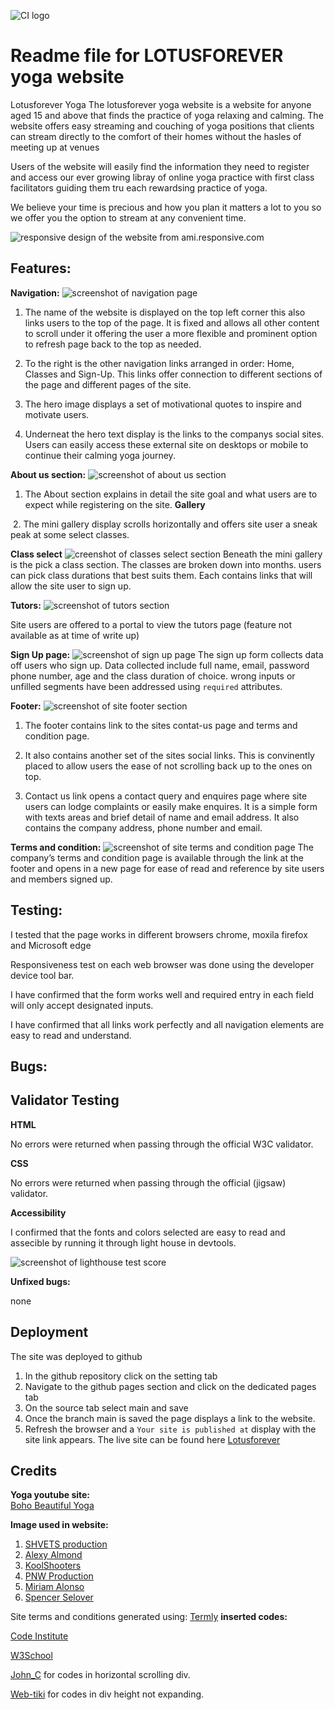 ![CI logo](https://codeinstitute.s3.amazonaws.com/fullstack/ci_logo_small.png)

# Readme file for LOTUSFOREVER yoga website

Lotusforever Yoga 
The lotusforever yoga website is a website for anyone aged 15 and above that finds the practice of yoga relaxing and calming. The website offers easy streaming and couching of yoga positions that clients can stream directly to the comfort of their homes without the hasles of meeting up at venues 

Users of the website will easily find the information they need to register and access our ever growing libray of online yoga practice with first class facilitators guiding them tru each rewardsing practice of yoga. 

We believe your time is precious and how you plan it matters a lot to you so we offer you the option to stream at any convenient time.


<img src="assets/images/ami-responsive-screenshot-lotusforever-website.jpg" alt="responsive design of the website from ami.responsive.com">


## Features:

**Navigation:**
<img src="assets/images/site-navigation-screenshot.jpg" alt="screenshot of navigation page">

1.	The name of the website is displayed on the top left corner this also links users to the top of the page. It is fixed and allows all other content to scroll under it offering the user a more flexible and prominent option to refresh page back to the top as needed.
2.	To the right is the other navigation links arranged in order: Home, Classes and Sign-Up. This links offer connection to different sections of the page and different pages of the site.

3. The hero image displays a set of motivational quotes to inspire and motivate users.   

4. Underneat the hero text display is the links to the companys social sites. Users can easily access these external site on desktops or mobile to continue their calming yoga journey. 

 **About us section:**
<img src="assets/images/about-us-screenshot.jpg" alt="screenshot of about us section">
1. The About section explains in detail the site goal and what users are to expect while registering on the site.
**Gallery**
<img src="" alt="">
2. The mini gallery display scrolls horizontally and offers site user a sneak peak at some select classes.

**Class select**
<img src="assets/images/classes-select-screenshot.jpg" alt=" creenshot of classes select section">
Beneath the mini gallery is the pick a class section. The classes are broken down into months. users can pick class durations that best suits them. Each contains links that will allow the site user to sign up.

**Tutors:**
<img src="assets/images/tutors-screenshot.jpg" alt="screenshot of tutors section">

Site users are offered to a portal to view the tutors page (feature not available as at time of write up)


**Sign Up page:**
<img src="assets/images/signup-page-screenshot.jpg" alt="screenshot of sign up page">
The sign up form collects data off users who sign up. Data collected include full name, email, password phone number, age and the class duration of choice. wrong inputs or unfilled segments have been addressed using `required` attributes. 

**Footer:**
<img src="assets/images/footer-screenshot.jpg" alt="screenshot of site footer section">

1. The footer contains link to the sites contat-us page and terms and condition page. 

2. It also contains another set of the sites social links. This is convinently placed to allow users the ease of not scrolling back up to the ones on top.

3. Contact us link opens a contact query and enquires page where site users can lodge complaints or easily make enquires. It is a simple form with texts areas and brief detail of name and email address. It also contains the company address, phone number and email. 

**Terms and condition:**
<img src="assets/images/terms-condition-screenshot.jpg" alt="screenshot of site terms and condition page">
The company’s terms and condition page is available through the link at the footer and opens in a new page for ease of read and reference by site users and members signed up.

## Testing:
I tested that the page works in different browsers chrome, moxila firefox and  Microsoft edge 

Responsiveness test on each web browser was done using the developer device tool bar.

I have confirmed that the form works well and required entry in each field will only accept designated inputs.

I have confirmed that all links work perfectly and all navigation elements are easy to read and understand.

## Bugs: 


## Validator Testing 
**HTML**

No errors were returned when passing through the official W3C validator.

**CSS**

No errors were returned when passing through the official (jigsaw) validator.

**Accessibility**

I confirmed that the fonts and colors selected are easy to read and assecible by running it through light house in devtools.

<img src="assets/images/lighthouse-test-score.jpg" alt="screenshot of lighthouse test score">


**Unfixed bugs:** 

none

## Deployment 

The site was deployed to github 
1.	In the github repository click on the setting tab 
2.	Navigate to the github pages section and click on the dedicated pages tab
3.	On the source tab select main and save
4.	Once the branch main is saved the page displays a link to the website.
5.	Refresh the browser and a `Your site is published at` display with the site link appears. 
The live site can be found here  [Lotusforever](https://samuelukachukwu.github.io/lotusforever-yoga-website/)

## Credits
**Yoga youtube site:**  
[Boho Beautiful Yoga](https://www.youtube.com/channel/UCWN2FPlvg9r-LnUyepH9IaQ) 

**Image used in website:**

1.  [SHVETS production](https://www.pexels.com/@shvets-production)
2.	[Alexy Almond](https://www.pexels.com/@alexy-almond)
3.	[KoolShooters](https://www.pexels.com/@kool-shooters )
4.	[PNW Production](https://www.pexels.com/@pnw-prod)
5.	[Miriam Alonso](https://www.pexels.com/@miriam-alonso)
6.	[Spencer Selover](https://www.pexels.com/@spencer-selover-142259)




Site terms and conditions generated using: [Termly](https://app.termly.io/)
**inserted codes:**

[Code Institute](https://codeinstitute.net/)

[W3School](https://www.w3schools.com/)

 [John_C](https://stackoverflow.com/users/1588990/john-c?tab=profile) for codes in horizontal scrolling div.

[Web-tiki](https://stackoverflow.com/users/1811992/web-tiki) for codes in div height not expanding.












